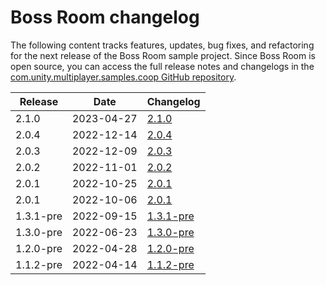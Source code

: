 # Boss Room changelog

The following content tracks features, updates, bug fixes, and refactoring for the next release of the Boss Room sample project. Since Boss Room is open source, you can access the full release notes and changelogs in the [com.unity.multiplayer.samples.coop GitHub repository](https://github.com/Unity-Technologies/com.unity.multiplayer.samples.coop).

| Release | Date | Changelog |
|---|---|---|
| 2.1.0 | 2023-04-27 | [2.1.0](https://github.com/Unity-Technologies/com.unity.multiplayer.samples.coop/releases/tag/v2.1.0) |
| 2.0.4 | 2022-12-14 | [2.0.4](https://github.com/Unity-Technologies/com.unity.multiplayer.samples.coop/releases/tag/v2.0.4) |
| 2.0.3 | 2022-12-09 | [2.0.3](https://github.com/Unity-Technologies/com.unity.multiplayer.samples.coop/releases/tag/v2.0.3) |
| 2.0.2 | 2022-11-01 | [2.0.2](https://github.com/Unity-Technologies/com.unity.multiplayer.samples.coop/releases/tag/v2.0.2) |
| 2.0.1 | 2022-10-25 | [2.0.1](https://github.com/Unity-Technologies/com.unity.multiplayer.samples.coop/releases/tag/v2.0.1) |
| 2.0.1 | 2022-10-06 | [2.0.1](https://github.com/Unity-Technologies/com.unity.multiplayer.samples.coop/releases/tag/v2.0.0) |
| 1.3.1-pre | 2022-09-15 | [1.3.1-pre](https://github.com/Unity-Technologies/com.unity.multiplayer.samples.coop/releases/tag/v1.3.1-pre) |
| 1.3.0-pre | 2022-06-23 | [1.3.0-pre](https://github.com/Unity-Technologies/com.unity.multiplayer.samples.coop/releases/tag/v1.2.0-pre) |
| 1.2.0-pre | 2022-04-28 | [1.2.0-pre](https://github.com/Unity-Technologies/com.unity.multiplayer.samples.coop/releases/tag/v1.1.2-pre) |
| 1.1.2-pre | 2022-04-14 | [1.1.2-pre](https://github.com/Unity-Technologies/com.unity.multiplayer.samples.coop/releases/tag/v1.1.1-pre) |
